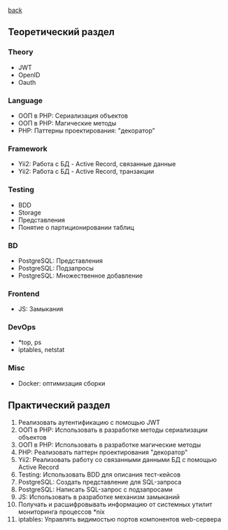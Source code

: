 [back](../../README.md)
## Теоретический раздел 
### Theory
* JWT
* OpenID
* Oauth
### Language
* ООП в PHP: Сериализация объектов
* ООП в PHP: Магические методы
* PHP: Паттерны проектирования: "декоратор"
### Framework
* Yii2: Работа с БД - Active Record, связанные данные
* Yii2: Работа с БД - Active Record, транзакции
### Testing
* BDD
* Storage
* Представления
* Понятие о партиционировании таблиц
### BD
* PostgreSQL: Представления
* PostgreSQL: Подзапросы
* PostgreSQL: Множественное добавление
### Frontend
* JS: Замыкания
### DevOps
* *top, ps
* iptables, netstat
### Misc
* Docker: оптимизация сборки
## Практический раздел 
1. Реализовать аутентификацию с помощью JWT
2. ООП в PHP: Использовать в разработке методы сериализации объектов
3. ООП в PHP: Использовать в разработке магические методы
4. PHP: Реализовать паттерн проектирования "декоратор"
5. Yii2: Реализовать работу со связанными данными БД с помощью Active Record
6. Testing: Использовать BDD для описания тест-кейсов
7. PostgreSQL: Создать представление для SQL-запроса
8. PostgreSQL: Написать SQL-запрос с подзапросами
9. JS: Использовать в разработке механизм замыканий
10. Получать и расшифровывать информацию от системных утилит мониторинга процессов *nix
11. iptables: Управлять видимостью портов компонентов web-сервера
